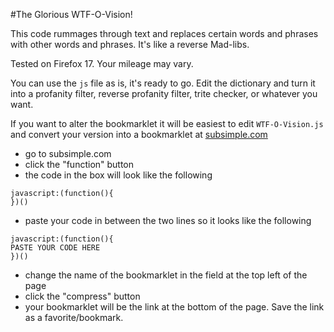 #The Glorious WTF-O-Vision!

This code rummages through text and replaces certain words and phrases with other words and phrases. It's like a reverse Mad-libs.

Tested on Firefox 17. Your mileage may vary.

You can use the `js` file as is, it's ready to go. Edit the dictionary and turn it into a profanity filter, reverse profanity filter, trite checker, or whatever you want.

If you want to alter the bookmarklet it will be easiest to edit `WTF-O-Vision.js` and convert your version into a bookmarklet at [subsimple.com](http://subsimple.com/bookmarklets/jsbuilder.htm)
 * go to subsimple.com
 * click the "function" button
 * the code in the box will look like the following
 ```
 javascript:(function(){
 })()
 ```
 * paste your code in between the two lines so it looks like the following
 ```
 javascript:(function(){
 PASTE YOUR CODE HERE
 })()
 ```
 * change the name of the bookmarklet in the field at the top left of the page
 * click the "compress" button
 * your bookmarklet will be the link at the bottom of the page. Save the link as a favorite/bookmark.
 
